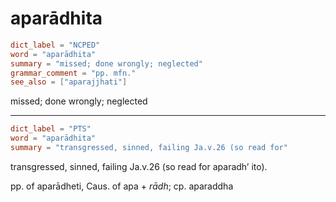 # aparādhita

``` toml
dict_label = "NCPED"
word = "aparādhita"
summary = "missed; done wrongly; neglected"
grammar_comment = "pp. mfn."
see_also = ["aparajjhati"]
```

missed; done wrongly; neglected

--------------------

``` toml
dict_label = "PTS"
word = "aparādhita"
summary = "transgressed, sinned, failing Ja.v.26 (so read for"
```

transgressed, sinned, failing Ja.v.26 (so read for aparadh’ ito).

pp. of aparādheti, Caus. of apa \+ *rādh*; cp. aparaddha

